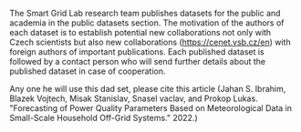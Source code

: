 The Smart Grid Lab research team publishes datasets for the public and academia in the public datasets section. 
The motivation of the authors of each dataset is to establish potential new collaborations not only with Czech scientists
but also new collaborations (https://cenet.vsb.cz/en) with foreign authors of important publications.
Each published dataset is followed by a contact person who will send further details about the published dataset
in case of cooperation. 

Any one he will use this dad set, please cite this article (Jahan S. Ibrahim, Blazek Vojtech, Misak Stanislav, Snasel vaclav, and Prokop Lukas.
"Forecasting of Power Quality Parameters Based on Meteorological Data in Small-Scale Household Off-Grid Systems." 2022.)
